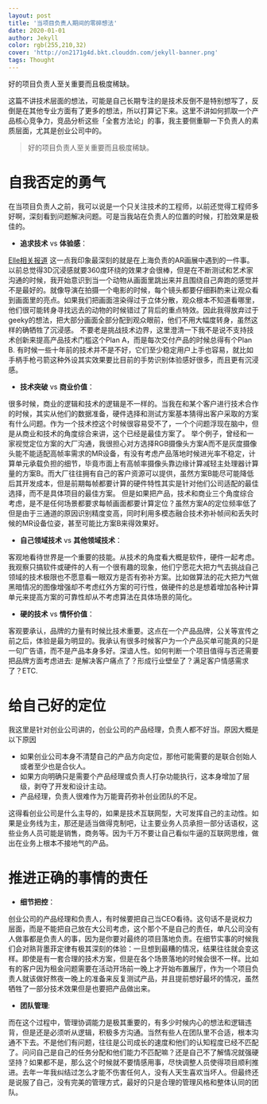```yaml
---
layout: post
title: '当项目负责人期间的零碎想法'
date: 2020-01-01
author: Jekyll
color: rgb(255,210,32)
cover: 'http://on2171g4d.bkt.clouddn.com/jekyll-banner.png'
tags: Thought
---
```


好的项目负责人至关重要而且极度稀缺。

这篇不讲技术层面的想法，可能是自己长期专注的是技术反倒不是特别想写了，反倒是在其他专业方面有了更多的想法，所以打算记下来。这里不讲如何抓取一个产品核心竞争力，竞品分析这些「全套方法论」的事，我主要侧重聊一下负责人的素质层面，尤其是创业公司中的。 

>  好的项目负责人至关重要而且极度稀缺。

# 自我否定的勇气

在当项目负责人之前，我可以说是一个只关注技术的工程师，以前还觉得工程师多好啊，深刻看到问题解决问题。可是当我站在负责人的位置的时候，打脸效果是极佳的。
- **追求技术** vs **体验感**：

[Elle相关报道](https://www.ellechina.com/fashion/news/a30238147/pacificfuture-percylau-arglass/)
这一点我印象最深刻的就是在上海负责的AR画展中遇到的一件事。以前总觉得3D沉浸感就要360度环绕的效果才会很棒，但是在不断测试和艺术家沟通的时候，我开始意识到当一个动物从画面里跳出来并且围绕自己奔跑的感觉并不是最好的。就像导演在拍摄一个电影的时候，每个镜头都要仔细斟酌来让观众看到画面里的亮点。如果我们把画面渲染得过于立体分散，观众根本不知道看哪里，他们很可能转身寻找远去的动物的时候错过了背后的重点特效。因此我得放弃过于geeky的想法，把大部分画面全部分配到观众眼前，他们不用大幅度转身，虽然这样的确牺牲了沉浸感。
不要老是挑战技术边界，这里澄清一下我不是说不支持技术创新来提高产品技术门槛这个Plan A，而是每次交付产品的时候总得有个Plan B. 有时候一些十年前的技术并不是不好，它们至少稳定用户上手也容易，就比如手柄手枪弓箭这种外设其实效果要比目前的手势识别体验感好很多，而且更有沉浸感。


- **技术突破** vs **商业价值**：

很多时候，商业的逻辑和技术的逻辑是不一样的。当我在和某个客户进行技术合作的时候，其实从他们的数据准备，硬件选择和测试方案基本猜得出客户采取的方案有什么问题。作为一个技术控这个时候很容易受不了，一个个问题浮现在脑中，但是从商业和技术的角度综合来讲，这个已经是最佳方案了。 举个例子，曾经和一家视觉定位方案的大厂沟通，我很担心对方选择RGB摄像头方案A而不是灰度摄像头能不能适配高帧率需求的MR设备，有没有考虑产品落地时候进光率不稳定，计算单元承载负担的细节，毕竟市面上有高帧率摄像头靠边缘计算减轻主处理器计算量的方案B。而大厂往往拥有自己的客户资源可以提供，虽然方案B能尽可能降低后其开发成本，但是前期每帧都要计算的硬件特性其实是针对他们公司适配的最佳选择，而不是具体项目的最佳方案。 但是如果把产品，技术和商业三个角度综合考虑，是不是任何场景都要求每帧画面都要计算定位？虽然方案A的定位频率低了但是由于三通道的原因识别精度变高，同时利用多模态融合技术弥补帧间和丢失时候的MR设备位姿，甚至可能比方案B来得效果好。
- **自己领域技术** vs **其他领域技术**：

客观地看待世界是一个重要的技能。从技术的角度看大概是软件，硬件一起考虑。我观察只搞软件或硬件的人有一个很有趣的现象，他们宁愿花大把力气去挑战自己领域的技术极限也不愿意看一眼双方是否有弥补方案。比如做算法的花大把力气做黑暗情况的图像增强却不考虑红外方案的可行性，做硬件的总是想着增加各种计算单元来提高方案的可靠性却从不考虑算法在具体场景的简化。
- **硬的技术** vs **情怀价值**：

客观要承认，品牌的力量有时候比技术重要。这点在一个产品品牌，公关等宣传之前之后，体验是最为明显的。我承认有很多时候客户为一个产品买单可能真的只是一句广告语，而不是产品本身多好。深谙人性。如何判断一个项目值得与否还需要把品牌方面考虑进去: 是解决客户痛点了？形成行业壁垒了？满足客户情感需求了？ETC.

# 给自己好的定位

我这里是针对创业公司讲的，创业公司的产品经理，负责人都不好当。原因大概是以下原因

- 如果创业公司本身不清楚自己的产品方向定位，那他可能需要的是联合创始人或者至少也是合伙人。
- 如果方向明确只是需要个产品经理或负责人打杂功能执行，这本身增加了层级，剥夺了开发和设计主动。
- 产品经理，负责人很难作为万能膏药弥补创业团队的不足。

这得看创业公司是什么主导的，如果是技术互联网型，大可发挥自己的主动性。如果是业务线为主，那还是适当做得克制吧，让主要业务人员承担一部分话语权，这些业务人员可能是销售，商务等。因为千万不要让自己看似牛逼的互联网思维，做出在业务上根本不接地气的产品。


# 推进正确的事情的责任

- **细节把控**：

创业公司的产品经理和负责人，有时候要把自己当CEO看待。这句话不是说权力层面，而是不能把自己放在大公司考虑，这个那个不是自己的责任，单凡公司没有人做事都是负责人的事，因为是你要对最终的项目落地负责。在细节实事的时候我们会对熟背墨菲定律有极其深刻的体验：一旦想到最糟的情况，结果往往就会变这样。即使是有一套合理的技术方案，但是在各个场景落地的时候会很不一样。比如有的客户因为租金问题需要在活动开场前一晚上才开始布置展厅，作为一个项目负责人就该做好熬夜一晚上的准备来反复测试产品，并且提前想好最坏的情况，虽然牺牲了一部分技术效果但是也要把产品做出来。
- **团队管理**:

而在这个过程中，管理协调能力是极其重要的，有多少时候内心的想法和逻辑违背，但是还是必须听从逻辑，积极多方沟通。当然有些人在团队里不合适，根本沟通不下去。不是他们有问题，往往是公司成长的速度和他们的认知程度已经不匹配了。问问自己是自己的任务分配和他们能力不匹配嘛？还是自己不了解情况就强硬坚持？如果都不是，那么这个时候就不要情感用事，尽快调整人员使得项目顺利推进。去年一年我纠结过怎么才能不伤害任何人，没有人天生喜欢当坏人。但最终还是说服了自己，没有完美的管理方式，最好的只是合理的管理风格和整体认同的团队。


 


 